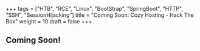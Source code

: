 +++
tags = ["HTB", "RCE", "Linux", "BootStrap", "SpringBoot", "HTTP", "SSH", "SessionHijacking"]
title = "Coming Soon: Cozy Hosting - Hack The Box"
weight = 10
draft = false
+++

## Coming Soon!